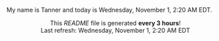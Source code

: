 My name is Tanner and today is Wednesday, November 1, 2:20 AM EDT.

<p align="center">This <i>README</i> file is generated <b>every 3 hours</b>!</br>Last refresh: Wednesday, November 1, 2:20 AM EDT<br /></p>
